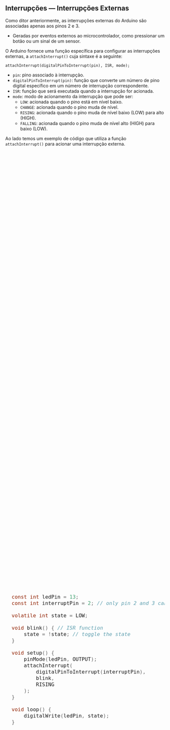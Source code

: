 ## Interrupções — Interrupções Externas

<style scoped>
#codigo-container {
  display: flex;
  justify-content: center;
  align-items: center;
  height: 80vh;
  text-align: left; /* Para garantir alinhamento do texto à esquerda */
}

#codigo-container pre,
#codigo-container code {
  width: 100%; /* Ocupa a largura total da `div` */
  max-width: 650px; /* Um valor máximo de largura pode ser útil */
  font-size: 16px; /* Ou qualquer tamanho que prefira */
  padding: 20px; /* Ajuste conforme necessário */
  box-sizing: border-box; /* Inclui o padding no cálculo da largura */
}
</style>

<div class="flex-container footnotesize">
<div class="column-container" markdown="1">

Como ditor anteriormente, as interrupções externas do Arduino são associadas apenas aos pinos 2 e 3.

- Geradas por eventos externos ao microcontrolador, como pressionar um botão ou um sinal de um sensor.

O Arduino fornece uma função específica para configurar as interrupções externas, a `attachInterrupt()` cuja sintaxe é a seguinte:

`attachInterrupt(digitalPinToInterrupt(pin), ISR, mode);`

- `pin`: pino associado à interrupção.
- `digitalPinToInterrupt(pin)`: função que converte um número de pino digital específico em um número de interrupção correspondente.
- `ISR`: função que será executada quando a interrupção for acionada.
- `mode`: modo de acionamento da interrupção que pode ser:
    - `LOW`: acionada quando o pino está em nível baixo.
    - `CHANGE`: acionada quando o pino muda de nível.
    - `RISING`: acionada quando o pino muda de nível baixo (LOW) para alto (HIGH).
    - `FALLING`: acionada quando o pino muda de nível alto (HIGH) para baixo (LOW).

Ao lado temos um exemplo de código que utiliza a função `attachInterrupt()` para acionar uma interrupção externa.

</div>
<div class="column-container" markdown="1">
<div id="codigo-container" markdown="1">

```c

const int ledPin = 13;
const int interruptPin = 2; // only pin 2 and 3 can be used for interrupts

volatile int state = LOW;

void blink() { // ISR function
    state = !state; // toggle the state
}

void setup() {
    pinMode(ledPin, OUTPUT);
    attachInterrupt(
        digitalPinToInterrupt(interruptPin),
        blink,
        RISING
    );
}

void loop() {
    digitalWrite(ledPin, state);
}

```

</div>
</div>
</div>

